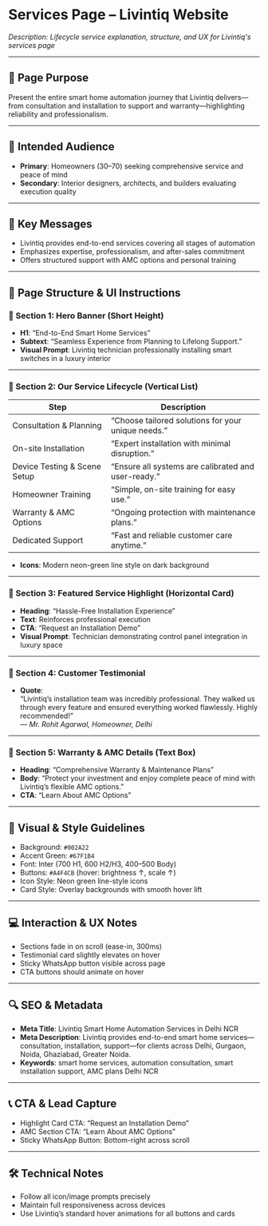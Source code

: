 # Services Page – Livintiq Website

_Description: Lifecycle service explanation, structure, and UX for Livintiq's services page_

---

## 🎯 Page Purpose

Present the entire smart home automation journey that Livintiq delivers—from consultation and installation to support and warranty—highlighting reliability and professionalism.

---

## 👥 Intended Audience

- **Primary**: Homeowners (30–70) seeking comprehensive service and peace of mind
- **Secondary**: Interior designers, architects, and builders evaluating execution quality

---

## 🔑 Key Messages

- Livintiq provides end-to-end services covering all stages of automation
- Emphasizes expertise, professionalism, and after-sales commitment
- Offers structured support with AMC options and personal training

---

## 🧱 Page Structure & UI Instructions

### 🔹 Section 1: Hero Banner (Short Height)

- **H1**: “End-to-End Smart Home Services”
- **Subtext**: “Seamless Experience from Planning to Lifelong Support.”
- **Visual Prompt**: Livintiq technician professionally installing smart switches in a luxury interior

---

### 🔹 Section 2: Our Service Lifecycle (Vertical List)

| Step                          | Description                                                                 |
|-------------------------------|-----------------------------------------------------------------------------|
| Consultation & Planning       | “Choose tailored solutions for your unique needs.”                         |
| On-site Installation          | “Expert installation with minimal disruption.”                             |
| Device Testing & Scene Setup | “Ensure all systems are calibrated and user-ready.”                        |
| Homeowner Training            | “Simple, on-site training for easy use.”                                   |
| Warranty & AMC Options        | “Ongoing protection with maintenance plans.”                               |
| Dedicated Support             | “Fast and reliable customer care anytime.”                                 |

- **Icons**: Modern neon-green line style on dark background

---

### 🔹 Section 3: Featured Service Highlight (Horizontal Card)

- **Heading**: “Hassle-Free Installation Experience”
- **Text**: Reinforces professional execution
- **CTA**: “Request an Installation Demo”
- **Visual Prompt**: Technician demonstrating control panel integration in luxury space

---

### 🔹 Section 4: Customer Testimonial

- **Quote**:  
  “Livintiq’s installation team was incredibly professional. They walked us through every feature and ensured everything worked flawlessly. Highly recommended!”  
  — *Mr. Rohit Agarwal, Homeowner, Delhi*

---

### 🔹 Section 5: Warranty & AMC Details (Text Box)

- **Heading**: “Comprehensive Warranty & Maintenance Plans”
- **Body**: “Protect your investment and enjoy complete peace of mind with Livintiq’s flexible AMC options.”
- **CTA**: “Learn About AMC Options”

---

## 🎨 Visual & Style Guidelines

- Background: `#002A22`
- Accent Green: `#67F1B4`
- Font: Inter (700 H1, 600 H2/H3, 400–500 Body)
- Buttons: `#A4F4CB` (hover: brightness ↑, scale ↑)
- Icon Style: Neon green line-style icons
- Card Style: Overlay backgrounds with smooth hover lift

---

## 💻 Interaction & UX Notes

- Sections fade in on scroll (ease-in, 300ms)
- Testimonial card slightly elevates on hover
- Sticky WhatsApp button visible across page
- CTA buttons should animate on hover

---

## 🔍 SEO & Metadata

- **Meta Title**: Livintiq Smart Home Automation Services in Delhi NCR
- **Meta Description**: Livintiq provides end-to-end smart home services—consultation, installation, support—for clients across Delhi, Gurgaon, Noida, Ghaziabad, Greater Noida.
- **Keywords**: smart home services, automation consultation, smart installation support, AMC plans Delhi NCR

---

## 📞 CTA & Lead Capture

- Highlight Card CTA: “Request an Installation Demo”
- AMC Section CTA: “Learn About AMC Options”
- Sticky WhatsApp Button: Bottom-right across scroll

---

## 🛠 Technical Notes

- Follow all icon/image prompts precisely
- Maintain full responsiveness across devices
- Use Livintiq’s standard hover animations for all buttons and cards
